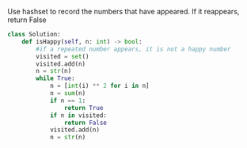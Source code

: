 Use hashset to record the numbers that have appeared. If it reappears, return False

```Python
class Solution:
    def isHappy(self, n: int) -> bool:
        #if a repeated number appears, it is not a happy number
        visited = set()
        visited.add(n)
        n = str(n)
        while True:
            n = [int(i) ** 2 for i in n]
            n = sum(n)
            if n == 1:
                return True
            if n in visited:
                return False
            visited.add(n)
            n = str(n)

```
